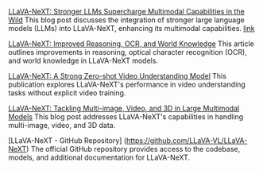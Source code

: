 [LLaVA-NeXT: Stronger LLMs Supercharge Multimodal Capabilities in the Wild](https://llava-vl.github.io/blog/2024-05-10-llava-next-stronger-llms/)
This blog post discusses the integration of stronger large language models (LLMs) into LLaVA-NeXT, enhancing its multimodal capabilities. [link]( https://llava-vl.github.io/blog/2024-05-10-llava-next-stronger-llms/)

[LLaVA-NeXT: Improved Reasoning, OCR, and World Knowledge](https://llava-vl.github.io/blog/2024-01-30-llava-next/)
This article outlines improvements in reasoning, optical character recognition (OCR), and world knowledge in LLaVA-NeXT models.

[LLaVA-NeXT: A Strong Zero-shot Video Understanding Model](https://llava-vl.github.io/blog/2024-04-30-llava-next-video/)
This publication explores LLaVA-NeXT's performance in video understanding tasks without explicit video training.

[LLaVA-NeXT: Tackling Multi-image, Video, and 3D in Large Multimodal Models](https://llava-vl.github.io/blog/2024-06-16-llava-next-interleave/)
This blog post addresses LLaVA-NeXT's capabilities in handling multi-image, video, and 3D data.

[LLaVA-NeXT - GitHub Repository] (https://github.com/LLaVA-VL/LLaVA-NeXT)
The official GitHub repository provides access to the codebase, models, and additional documentation for LLaVA-NeXT.
